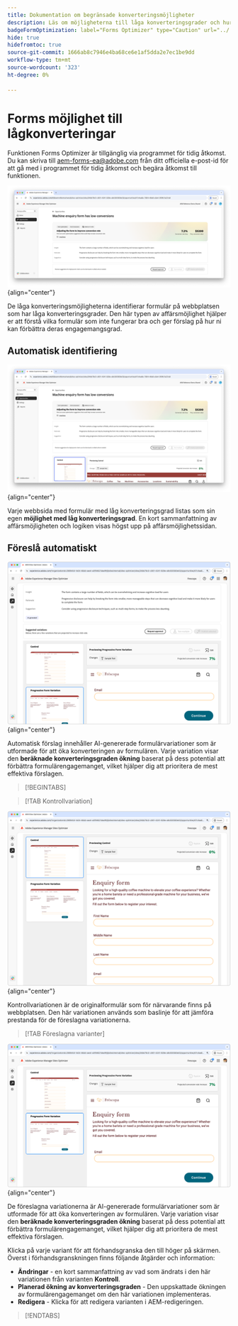 ```yaml
---
title: Dokumentation om begränsade konverteringsmöjligheter
description: Läs om möjligheterna till låga konverteringsgrader och hur ni kan använda dem för att förbättra engagemanget på era webbplatser.
badgeFormOptimization: label="Forms Optimizer" type="Caution" url="../../opportunity-types/form-optimization.md" tooltip="Forms Optimizer"
hide: true
hidefromtoc: true
source-git-commit: 1666ab8c7946e4ba68ce6e1af5dda2e7ec1be9dd
workflow-type: tm+mt
source-wordcount: '323'
ht-degree: 0%

---
```



# Forms möjlighet till lågkonverteringar

<span class="preview"> Funktionen Forms Optimizer är tillgänglig via programmet för tidig åtkomst. Du kan skriva till aem-forms-ea@adobe.com från ditt officiella e-post-id för att gå med i programmet för tidig åtkomst och begära åtkomst till funktionen. </span>

![Låga konverteringsmöjligheter](./assets/low-conversions/hero.png){align="center"}

De låga konverteringsmöjligheterna identifierar formulär på webbplatsen som har låga konverteringsgrader. Den här typen av affärsmöjlighet hjälper er att förstå vilka formulär som inte fungerar bra och ger förslag på hur ni kan förbättra deras engagemangsgrad.

## Automatisk identifiering

![Identifiera låga konverteringar automatiskt](./assets/low-conversions/auto-identify.png){align="center"}

Varje webbsida med formulär med låg konverteringsgrad listas som sin egen **möjlighet med låg konverteringsgrad**. En kort sammanfattning av affärsmöjligheten och logiken visas högst upp på affärsmöjlighetssidan.

## Föreslå automatiskt

![Föreslå låga konverteringar automatiskt](./assets/low-conversions/auto-suggest.png){align="center"}

Automatisk förslag innehåller AI-genererade formulärvariationer som är utformade för att öka konverteringen av formulären. Varje variation visar den **beräknade konverteringsgraden ökning** baserat på dess potential att förbättra formulärengagemanget, vilket hjälper dig att prioritera de mest effektiva förslagen.

>[!BEGINTABS]

>[!TAB Kontrollvariation]

![Kontrollvariationer](./assets/low-conversions/control-variation.png){align="center"}

Kontrollvariationen är de originalformulär som för närvarande finns på webbplatsen. Den här variationen används som baslinje för att jämföra prestanda för de föreslagna variationerna.

>[!TAB Föreslagna varianter]

![Föreslagna varianter](./assets/low-conversions/suggested-variations.png){align="center"}

De föreslagna variationerna är AI-genererade formulärvariationer som är utformade för att öka konverteringen av formulären. Varje variation visar den **beräknade konverteringsgraden ökning** baserat på dess potential att förbättra formulärengagemanget, vilket hjälper dig att prioritera de mest effektiva förslagen.

Klicka på varje variant för att förhandsgranska den till höger på skärmen. Överst i förhandsgranskningen finns följande åtgärder och information:

* **Ändringar** - en kort sammanfattning av vad som ändrats i den här variationen från varianten **Kontroll**.
* **Planerad ökning av konverteringsgraden** - Den uppskattade ökningen av formulärengagemanget om den här variationen implementeras.
* **Redigera** - Klicka för att redigera varianten i AEM-redigeringen.

>[!ENDTABS]


<!-- 

## Auto-optimize

[!BADGE Ultimate]{type=Positive tooltip="Ultimate"}

![Auto-optimize low conversions](./assets/low-conversions/auto-optimize.png){align="center"}

Sites Optimizer Ultimate adds the ability to deploy auto-optimization for the issues found by the low conversions opportunity.

>[!BEGINTABS]

>[!TAB Test multiple]


>[!TAB Publish selected]

{{auto-optimize-deploy-optimization-slack}}

>[!TAB Request approval]

{{auto-optimize-request-approval}}

>[!ENDTABS]


-->